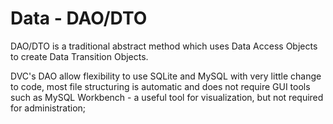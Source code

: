# Data - DAO/DTO

DAO/DTO is a traditional abstract method which uses Data Access Objects to
create Data Transition Objects.

DVC's DAO allow flexibility to use SQLite and MySQL with very little change
to code, most file structuring is automatic and does not require GUI tools
such as MySQL Workbench - a useful tool for visualization, but not required
for administration;
